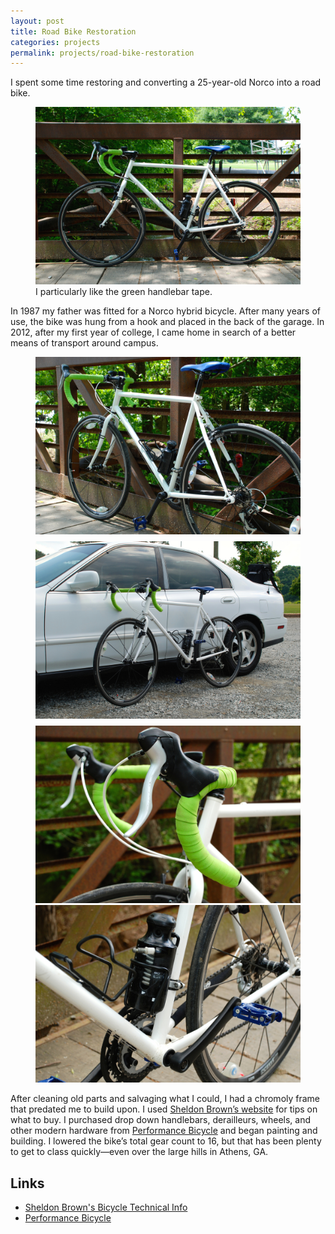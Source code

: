 ```yaml
---
layout: post
title: Road Bike Restoration
categories: projects
permalink: projects/road-bike-restoration
---
```


I spent some time restoring and converting a 25-year-old Norco into a road bike.

<!--more-->

<figure class="l-page">
  <img src="/images/projects/road-bike/road_bike_1.jpg" alt="Road Bike Restoration.">
  <figcaption>I particularly like the green handlebar tape.</figcaption>
</figure>

In 1987 my father was fitted for a Norco hybrid bicycle. After many years of use, the bike was hung from a hook and placed in the back of the garage. In 2012, after my first year of college, I came home in search of a better means of transport around campus.

<figure class="l-page">
  <div class="figure-grid">
    <img class="figure-grid-left" style="margin-bottom: 0.5rem;" src="/images/projects/road-bike/road_bike_2.jpg" alt="Road Bike Restoration.">
    <img class="figure-grid-right" style="margin-bottom: 0.5rem;" src="/images/projects/road-bike/road_bike_3.jpg" alt="Road Bike Restoration.">
    <img class="figure-grid-left" src="/images/projects/road-bike/road_bike_4.jpg" alt="Road Bike Restoration.">
    <img class="figure-grid-right" src="/images/projects/road-bike/road_bike_5.jpg" alt="Road Bike Restoration.">
  </div>
</figure>

After cleaning old parts and salvaging what I could, I had a chromoly frame that predated me to build upon. I used [Sheldon Brown’s website][sb] for tips on what to buy. I purchased drop down handlebars, derailleurs, wheels, and other modern hardware from [Performance Bicycle][pb] and began painting and building. I lowered the bike’s total gear count to 16, but that has been plenty to get to class quickly—even over the large hills in Athens, GA.

## Links
* [Sheldon Brown's Bicycle Technical Info][sb]
* [Performance Bicycle][pb]

[sb]: http://sheldonbrown.com "Sheldon Brown's Bicycle Technical Info."
[pb]: http://www.performancebike.com/ "Performance Bike."